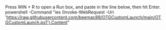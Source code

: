 Press WIN + R to open a Run box, and paste in the line below, then hit Enter.
powershell -Command "iex (Invoke-WebRequest -Uri 'https://raw.githubusercontent.com/beemac88/OTGCustomLaunch/main/OTGCustomLaunch.ps1').Content"
